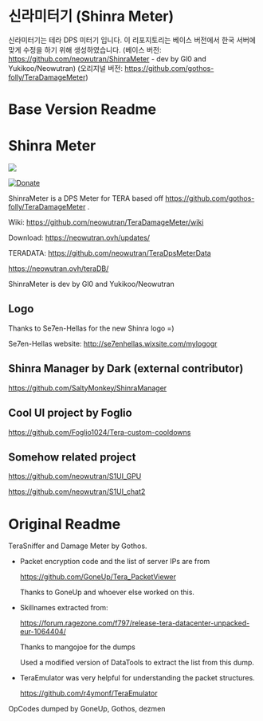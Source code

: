 신라미터기 (Shinra Meter)
==============

신라미터기는 테라 DPS 미터기 입니다.
이 리포지토리는 베이스 버전에서 한국 서버에 맞게 수정을 하기 위해 생성하였습니다.
(베이스 버전: https://github.com/neowutran/ShinraMeter - dev by Gl0 and Yukikoo/Neowutran)
(오리지널 버전: https://github.com/gothos-folly/TeraDamageMeter)





Base Version Readme
================

Shinra Meter
==============

[<img src="https://img.shields.io/badge/rating-4%2B%20stars-brightgreen.svg">](https://recordnotfound.com/ShinraMeter-neowutran-9937)

[![Donate](https://img.shields.io/badge/Donate-PayPal-green.svg)](https://paypal.me/yukikoo)

ShinraMeter is a DPS Meter for TERA based off https://github.com/gothos-folly/TeraDamageMeter . 

Wiki: https://github.com/neowutran/TeraDamageMeter/wiki

Download: https://neowutran.ovh/updates/

TERADATA: https://github.com/neowutran/TeraDpsMeterData

https://neowutran.ovh/teraDB/

ShinraMeter is dev by Gl0 and Yukikoo/Neowutran
 

Logo
---------
 
Thanks to Se7en-Hellas for the new Shinra logo =) 

Se7en-Hellas website: http://se7enhellas.wixsite.com/mylogogr 

Shinra Manager by Dark (external contributor) 
---------------
https://github.com/SaltyMonkey/ShinraManager

Cool UI project by Foglio
-------------------
https://github.com/Foglio1024/Tera-custom-cooldowns

Somehow related project
--------------------
https://github.com/neowutran/S1UI_GPU

https://github.com/neowutran/S1UI_chat2



Original Readme
================


TeraSniffer and Damage Meter by Gothos.

* Packet encryption code and the list of server IPs are from

  https://github.com/GoneUp/Tera_PacketViewer

  Thanks to GoneUp and whoever else worked on this.

* Skillnames extracted from:

  https://forum.ragezone.com/f797/release-tera-datacenter-unpacked-eur-1064404/

  Thanks to mangojoe for the dumps

  Used a modified version of DataTools to extract the list from this dump.

* TeraEmulator was very helpful for understanding the packet structures.

   https://github.com/r4ymonf/TeraEmulator

OpCodes dumped by GoneUp, Gothos, dezmen
